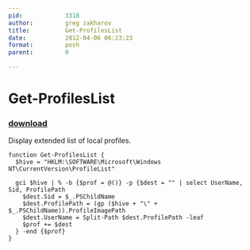 ```yaml
---
pid:            3318
author:         greg zakharov
title:          Get-ProfilesList
date:           2012-04-06 06:23:23
format:         posh
parent:         0

---
```


# Get-ProfilesList

### [download](//scripts/3318.ps1)

Display extended list of local profiles.

```posh
function Get-ProfilesList {
  $hive = "HKLM:\SOFTWARE\Microsoft\Windows NT\CurrentVersion\ProfileList"

  gci $hive | % -b {$prof = @()} -p {$dest = "" | select UserName, Sid, ProfilePath
    $dest.Sid = $_.PSChildName
    $dest.ProfilePath = (gp ($hive + "\" + $_.PSChildName)).ProfileImagePath
    $dest.UserName = Split-Path $dest.ProfilePath -leaf
    $prof += $dest
  } -end {$prof}
}
```
